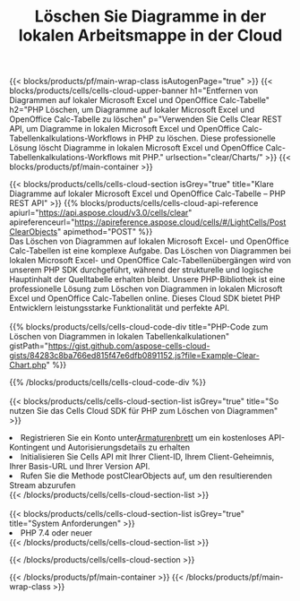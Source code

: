 ﻿---
title:  Löschen Sie Diagramme in der lokalen Arbeitsmappe in der Cloud
description: Cloud-APIs und SDKs zum Löschen von Diagrammen unter Microsoft Excel und OpenOffice Calc. Klare Diagramme in lokalen Tabellenkalkulationen durch die Cells Cloud API. SDK unterstützt verschiedene Entwicklungssprachen. Dazu gehören Android, C#, Go, Java, NodeJS, Perl, PHP, Python, Ruby und Swift.
---
{{< blocks/products/pf/main-wrap-class isAutogenPage="true" >}}
{{< blocks/products/cells/cells-cloud-upper-banner h1="Entfernen von Diagrammen auf lokaler Microsoft Excel und OpenOffice Calc-Tabelle" h2="PHP Löschen, um Diagramme auf lokaler Microsoft Excel und OpenOffice Calc-Tabelle zu löschen" p="Verwenden Sie Cells Clear REST API, um Diagramme in lokalen Microsoft Excel und OpenOffice Calc-Tabellenkalkulations-Workflows in PHP zu löschen. Diese professionelle Lösung löscht Diagramme in lokalen Microsoft Excel und OpenOffice Calc-Tabellenkalkulations-Workflows mit PHP." urlsection="clear/Charts/" >}}
{{< blocks/products/pf/main-container >}}

{{< blocks/products/cells/cells-cloud-section isGrey="true" title="Klare Diagramme auf lokaler Microsoft Excel und OpenOffice Calc-Tabelle – PHP REST API" >}}
{{% blocks/products/cells/cells-cloud-api-reference apiurl="https://api.aspose.cloud/v3.0/cells/clear" apireferenceurl="https://apireference.aspose.cloud/cells/#/LightCells/PostClearObjects" apimethod="POST" %}}
<br/>
Das Löschen von Diagrammen auf lokalen Microsoft Excel- und OpenOffice Calc-Tabellen ist eine komplexe Aufgabe. Das Löschen von Diagrammen bei lokalen Microsoft Excel- und OpenOffice Calc-Tabellenübergängen wird von unserem PHP SDK durchgeführt, während der strukturelle und logische Hauptinhalt der Quelltabelle erhalten bleibt. Unsere PHP-Bibliothek ist eine professionelle Lösung zum Löschen von Diagrammen in lokalen Microsoft Excel und OpenOffice Calc-Tabellen online. Dieses Cloud SDK bietet PHP Entwicklern leistungsstarke Funktionalität und perfekte API.
<br/>
<br/>
{{% blocks/products/cells/cells-cloud-code-div title="PHP-Code zum Löschen von Diagrammen in lokalen Tabellenkalkulationen" gistPath="https://gist.github.com/aspose-cells-cloud-gists/84283c8ba766ed815f47e6dfb0891152.js?file=Example-Clear-Chart.php" %}}
  
{{% /blocks/products/cells/cells-cloud-code-div %}}
<br/>
<br/>
{{< blocks/products/cells/cells-cloud-section-list isGrey="true" title="So nutzen Sie das Cells Cloud SDK für PHP zum Löschen von Diagrammen" >}}
<li> Registrieren Sie ein Konto unter<a href="https://dashboard.aspose.cloud/">Armaturenbrett</a> um ein kostenloses API-Kontingent und Autorisierungsdetails zu erhalten</li>
<li>Initialisieren Sie Cells API mit Ihrer Client-ID, Ihrem Client-Geheimnis, Ihrer Basis-URL und Ihrer Version API.</li>
<li>Rufen Sie die Methode postClearObjects auf, um den resultierenden Stream abzurufen</li>
{{< /blocks/products/cells/cells-cloud-section-list >}}
<br/>
<br/>
{{< blocks/products/cells/cells-cloud-section-list isGrey="true" title="System Anforderungen" >}}
<li>PHP 7.4 oder neuer</li>
{{< /blocks/products/cells/cells-cloud-section-list >}}

{{< /blocks/products/cells/cells-cloud-section >}}

{{< /blocks/products/pf/main-container >}}
{{< /blocks/products/pf/main-wrap-class >}}
